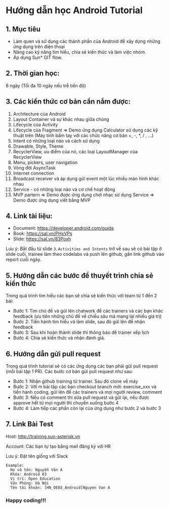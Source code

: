 # Hướng dẫn học Android Tutorial

## 1. Mục tiêu

- Làm quen và sử dụng các thành phần của Android để xây dựng những ứng dụng trên điện thoại
- Nâng cao kỹ năng tìm hiểu, chia sẻ kiến thức và làm việc nhóm.
- Áp dụng Sun* GIT flow.

## 2. Thời gian học:

6 ngày (Tối đa 10 ngày nếu trễ tiến độ)

## 3. Các kiến thức cơ bản cần nắm được:

1. Architecture của Android
2. Layout Container và sự khác nhau giữa chúng
3. Lifecycle của Activity
4. Lifecycle của Fragment => Demo ứng dụng Calculator sử dụng các kỹ thuật trên (Máy tính bấm tay với các chức năng cơ
   bản +, -, *, / , ...)
5. Intent có những loại nào và cách sử dụng
6. Drawable, Style, Theme
7. RecyclerView, ưu điểm của nó, các loại LayoutManager của RecyclerView
8. Menu, pickers, user navigation
9. Vòng đời AsyncTask
10. Internet connection
11. Broadcast receiver và áp dụng gửi event một lúc nhiều màn hình khác nhau
12. Service - có những loại nào và cơ chế hoạt động
13. MVP partern => Demo được ứng dụng chơi nhạc sử dụng Service => Demo được ứng dụng viết bằng MVP

## 4. Link tài liệu:

* Document: https://developer.android.com/guide
* Book: https://sal.vn/PHxVPs
* Slide: https://sal.vn/83Poxh

Lưu ý: Bắt đầu từ slide ``3.Activities and Intents`` trở về sau sẽ có bài tập ở slide cuối, trainee làm theo codelabs và
push lên github, gắn link github vào report cuối ngày.

## 5. Hướng dẫn các bước để thuyết trình chia sẻ kiến thức

Trong quá trình tìm hiểu các bạn sẽ chia sẻ kiến thức với team từ 1 đến 2 bài:

* Bước 1: Tìm chủ đề và gửi lên chatwork để các trainers và các bạn khác feedback (ưu tiên những chủ đề về chiều sâu mà
  mang lại nhiều giá trị)
* Bước 2: Tiến hành tìm hiểu và làm slide, sau đó gửi lên để nhận feedback
* Bước 3: Sau khi hoàn thành slide thì thông báo để trainer xếp lịch
* Bước 4: Chia sẻ kiến thức và nhận đánh giá.

## 6. Hướng dẫn gửi pull request

Trong quá trình tutorial sẽ có các ứng dụng các bạn phải gửi pull request (mỗi bài tập 1 PR). Các bước cơ bản
gửi pull request như sau:

* Bước 1: Nhận github training từ trainer. Sau đó clone về máy
* Bước 2: Với m bài tập các bạn checkout branch mới: exercise_xxx và tiến hành coding, gửi lên để
  các trainers và mọi người review, comment
* Bước 3: Nếu có comment thì sửa pull request và gửi lại, nếu được approve hết từ mọi người thì chuyển xuống
  bước 4
* Bước 4: Làm tiếp các phần còn lại của ứng dụng như bước 2 và bước 3

## 7. Link Bài Test

Host: http://training.sun-asterisk.vn

Account: Các bạn tự tạo bằng mail đăng ký với HR

Lưu ý: Đặt tên giống với Slack

```
Example:
  Họ và tên: Nguyễn Văn A
  Khóa: Android 03
  Vị trí: Open Education
  Văn Phòng: Hà Nội
  Tên tài khoản: [HN_OE03_Android]Nguyen Van A
```

### Happy coding!!!
